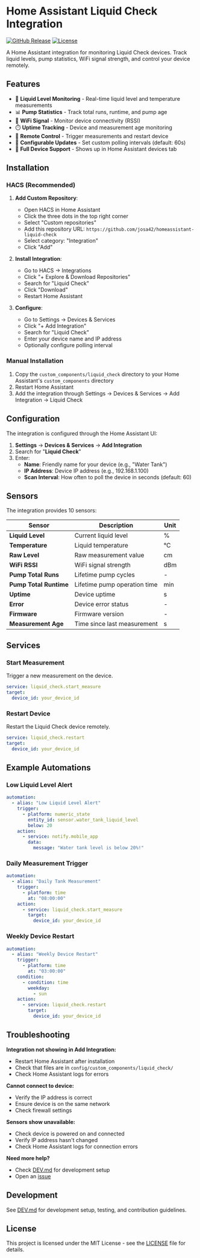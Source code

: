 # Home Assistant Liquid Check Integration

[![GitHub Release][releases-shield]][releases]
[![License][license-shield]](LICENSE)

A Home Assistant integration for monitoring Liquid Check devices. Track liquid levels, pump statistics, WiFi signal strength, and control your device remotely.

## Features

- 🌊 **Liquid Level Monitoring** - Real-time liquid level and temperature measurements
- 📊 **Pump Statistics** - Track total runs, runtime, and pump age
- 📡 **WiFi Signal** - Monitor device connectivity (RSSI)
- ⏱️ **Uptime Tracking** - Device and measurement age monitoring
- 🔧 **Remote Control** - Trigger measurements and restart device
- 🔄 **Configurable Updates** - Set custom polling intervals (default: 60s)
- 📱 **Full Device Support** - Shows up in Home Assistant devices tab

## Installation

### HACS (Recommended)

1. **Add Custom Repository**:
   - Open HACS in Home Assistant
   - Click the three dots in the top right corner
   - Select "Custom repositories"
   - Add this repository URL: `https://github.com/josa42/homeassistant-liquid-check`
   - Select category: "Integration"
   - Click "Add"

2. **Install Integration**:
   - Go to HACS → Integrations
   - Click "+ Explore & Download Repositories"
   - Search for "Liquid Check"
   - Click "Download"
   - Restart Home Assistant

3. **Configure**:
   - Go to Settings → Devices & Services
   - Click "+ Add Integration"
   - Search for "Liquid Check"
   - Enter your device name and IP address
   - Optionally configure polling interval

### Manual Installation

1. Copy the `custom_components/liquid_check` directory to your Home Assistant's `custom_components` directory
2. Restart Home Assistant
3. Add the integration through Settings → Devices & Services → Add Integration → Liquid Check

## Configuration

The integration is configured through the Home Assistant UI:

1. **Settings** → **Devices & Services** → **Add Integration**
2. Search for "**Liquid Check**"
3. Enter:
   - **Name**: Friendly name for your device (e.g., "Water Tank")
   - **IP Address**: Device IP address (e.g., 192.168.1.100)
   - **Scan Interval**: How often to poll the device in seconds (default: 60)

## Sensors

The integration provides 10 sensors:

| Sensor | Description | Unit |
|--------|-------------|------|
| **Liquid Level** | Current liquid level | % |
| **Temperature** | Liquid temperature | °C |
| **Raw Level** | Raw measurement value | cm |
| **WiFi RSSI** | WiFi signal strength | dBm |
| **Pump Total Runs** | Lifetime pump cycles | - |
| **Pump Total Runtime** | Lifetime pump operation time | min |
| **Uptime** | Device uptime | s |
| **Error** | Device error status | - |
| **Firmware** | Firmware version | - |
| **Measurement Age** | Time since last measurement | s |

## Services

### Start Measurement

Trigger a new measurement on the device.

```yaml
service: liquid_check.start_measure
target:
  device_id: your_device_id
```

### Restart Device

Restart the Liquid Check device remotely.

```yaml
service: liquid_check.restart
target:
  device_id: your_device_id
```

## Example Automations

### Low Liquid Level Alert

```yaml
automation:
  - alias: "Low Liquid Level Alert"
    trigger:
      - platform: numeric_state
        entity_id: sensor.water_tank_liquid_level
        below: 20
    action:
      - service: notify.mobile_app
        data:
          message: "Water tank level is below 20%!"
```

### Daily Measurement Trigger

```yaml
automation:
  - alias: "Daily Tank Measurement"
    trigger:
      - platform: time
        at: "08:00:00"
    action:
      - service: liquid_check.start_measure
        target:
          device_id: your_device_id
```

### Weekly Device Restart

```yaml
automation:
  - alias: "Weekly Device Restart"
    trigger:
      - platform: time
        at: "03:00:00"
    condition:
      - condition: time
        weekday:
          - sun
    action:
      - service: liquid_check.restart
        target:
          device_id: your_device_id
```

## Troubleshooting

**Integration not showing in Add Integration:**
- Restart Home Assistant after installation
- Check that files are in `config/custom_components/liquid_check/`
- Check Home Assistant logs for errors

**Cannot connect to device:**
- Verify the IP address is correct
- Ensure device is on the same network
- Check firewall settings

**Sensors show unavailable:**
- Check device is powered on and connected
- Verify IP address hasn't changed
- Check Home Assistant logs for connection errors

**Need more help?**
- Check [DEV.md](DEV.md) for development setup
- Open an [issue](https://github.com/josa42/homeassistant-liquid-check/issues)

## Development

See [DEV.md](DEV.md) for development setup, testing, and contribution guidelines.

## License

This project is licensed under the MIT License - see the [LICENSE](LICENSE) file for details.

[releases-shield]: https://img.shields.io/github/release/josa42/homeassistant-liquid-check.svg
[releases]: https://github.com/josa42/homeassistant-liquid-check/releases
[license-shield]: https://img.shields.io/github/license/josa42/homeassistant-liquid-check.svg
